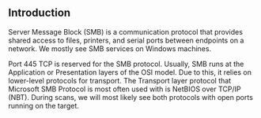## Introduction
Server Message Block (SMB) is a communication protocol that provides shared access to files, printers, and serial ports between endpoints on a network. We mostly see SMB services on Windows machines. 

Port 445 TCP is reserved for the SMB protocol. Usually, SMB runs at the Application or Presentation layers of the OSI model. Due to this, it relies on lower-level protocols for transport. The Transport layer protocol that Microsoft SMB Protocol is most often used with is NetBIOS over TCP/IP (NBT). During scans, we will most likely see both protocols with open ports running on the target.
